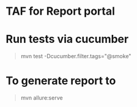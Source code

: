# TAF for Report portal

# Run tests via cucumber 
>mvn test -Dcucumber.filter.tags="@smoke"

# To generate report to
>mvn allure:serve
